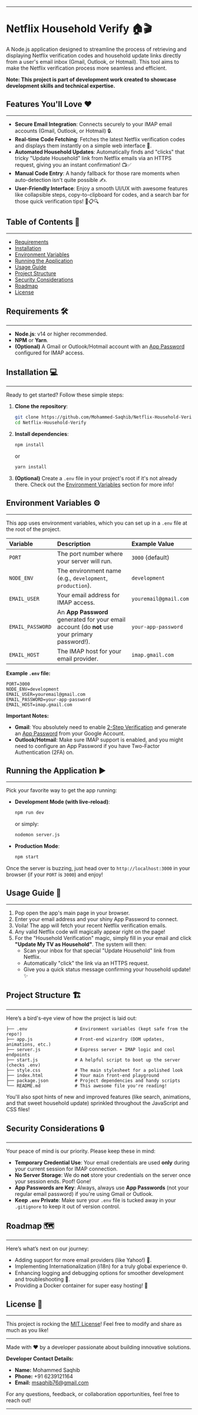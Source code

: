 

-----

# Netflix Household Verify 🏠🎬

A Node.js application designed to streamline the process of retrieving and displaying Netflix verification codes and household update links directly from a user's email inbox (Gmail, Outlook, or Hotmail). This tool aims to make the Netflix verification process more seamless and efficient.

**Note: This project is part of development work created to showcase development skills and technical expertise.**

## Features You'll Love ❤️

-----

  * **Secure Email Integration**: Connects securely to your IMAP email accounts (Gmail, Outlook, or Hotmail) 🔒.
  * **Real-time Code Fetching**: Fetches the latest Netflix verification codes and displays them instantly on a simple web interface 📩.
  * **Automated Household Updates**: Automatically finds and "clicks" that tricky "Update Household" link from Netflix emails via an HTTPS request, giving you an instant confirmation\! 📺✅
  * **Manual Code Entry**: A handy fallback for those rare moments when auto-detection isn't quite possible ✍️.
  * **User-Friendly Interface**: Enjoy a smooth UI/UX with awesome features like collapsible steps, copy-to-clipboard for codes, and a search bar for those quick verification tips\! 🎨📋🔍

## Table of Contents 📖

-----

  * [Requirements](https://www.google.com/search?q=%23requirements)
  * [Installation](https://www.google.com/search?q=%23installation)
  * [Environment Variables](https://www.google.com/search?q=%23environment-variables)
  * [Running the Application](https://www.google.com/search?q=%23running-the-application)
  * [Usage Guide](https://www.google.com/search?q=%23usage-guide)
  * [Project Structure](https://www.google.com/search?q=%23project-structure)
  * [Security Considerations](https://www.google.com/search?q=%23security-considerations)
  * [Roadmap](https://www.google.com/search?q=%23roadmap)
  * [License](https://www.google.com/search?q=%23license)

## Requirements 🛠️

-----

  * **Node.js**: v14 or higher recommended.
  * **NPM** or **Yarn**.
  * **(Optional)** A Gmail or Outlook/Hotmail account with an [App Password](https://support.google.com/accounts/answer/185834?hl=en) configured for IMAP access.

## Installation 💻

-----

Ready to get started? Follow these simple steps:

1.  **Clone the repository**:

    ```bash
    git clone https://github.com/Mohammed-Saqhib/Netflix-Household-Verify.git
    cd Netflix-Household-Verify
    ```

2.  **Install dependencies**:

    ```bash
    npm install
    ```

    or

    ```bash
    yarn install
    ```

3.  **(Optional)** Create a `.env` file in your project's root if it's not already there. Check out the [Environment Variables](https://www.google.com/search?q=%23environment-variables) section for more info\!

## Environment Variables ⚙️

-----

This app uses environment variables, which you can set up in a `.env` file at the root of the project.

| Variable          | Description                                                                            | Example Value         |
| :---------------- | :------------------------------------------------------------------------------------- | :-------------------- |
| `PORT`            | The port number where your server will run.                                            | `3000` (default)      |
| `NODE_ENV`        | The environment name (e.g., `development`, `production`).                              | `development`         |
| `EMAIL_USER`      | Your email address for IMAP access.                                                    | `youremail@gmail.com` |
| `EMAIL_PASSWORD`  | An **App Password** generated for your email account (do **not** use your primary password\!). | `your-app-password`   |
| `EMAIL_HOST`      | The IMAP host for your email provider.                                                 | `imap.gmail.com`      |

**Example `.env` file:**

```
PORT=3000
NODE_ENV=development
EMAIL_USER=youremail@gmail.com
EMAIL_PASSWORD=your-app-password
EMAIL_HOST=imap.gmail.com
```

**Important Notes:**

  * **Gmail**: You absolutely need to enable [2-Step Verification](https://www.google.com/search?q=https://myaccount.google.com/two-step-verification) and generate an [App Password](https://support.google.com/accounts/answer/185834?hl=en) from your Google Account.
  * **Outlook/Hotmail**: Make sure IMAP support is enabled, and you might need to configure an App Password if you have Two-Factor Authentication (2FA) on.

## Running the Application ▶️

-----

Pick your favorite way to get the app running:

  * **Development Mode (with live-reload)**:

    ```bash
    npm run dev
    ```

    or simply:

    ```bash
    nodemon server.js
    ```

  * **Production Mode**:

    ```bash
    npm start
    ```

Once the server is buzzing, just head over to `http://localhost:3000` in your browser (if your `PORT` is `3000`) and enjoy\!

## Usage Guide 🧭

-----

1.  Pop open the app's main page in your browser.
2.  Enter your email address and your shiny App Password to connect.
3.  Voila\! The app will fetch your recent Netflix verification emails.
4.  Any valid Netflix code will magically appear right on the page\!
5.  For the "Household Verification" magic, simply fill in your email and click **"Update My TV as Household"**. The system will then:
      * Scan your inbox for that special "Update Household" link from Netflix.
      * Automatically "click" the link via an HTTPS request.
      * Give you a quick status message confirming your household update\! ✨

## Project Structure 🏗️

-----

Here’s a bird's-eye view of how the project is laid out:

```
├── .env                  # Environment variables (kept safe from the repo!)
├── app.js                # Front-end wizardry (DOM updates, animations, etc.)
├── server.js             # Express server + IMAP logic and cool endpoints
├── start.js              # A helpful script to boot up the server (checks .env)
├── style.css             # The main stylesheet for a polished look
├── index.html            # Your main front-end playground
├── package.json          # Project dependencies and handy scripts
└── README.md             # This awesome file you're reading!
```

You'll also spot hints of new and improved features (like search, animations, and that sweet household update) sprinkled throughout the JavaScript and CSS files\!

## Security Considerations 🔒

-----

Your peace of mind is our priority. Please keep these in mind:

  * **Temporary Credential Use**: Your email credentials are used **only** during your current session for IMAP connection.
  * **No Server Storage**: We do **not** store your credentials on the server once your session ends. Poof\! Gone\!
  * **App Passwords are Key**: Always, always use **App Passwords** (not your regular email password) if you're using Gmail or Outlook.
  * **Keep `.env` Private**: Make sure your `.env` file is tucked away in your `.gitignore` to keep it out of version control.

## Roadmap 🗺️

-----

Here’s what’s next on our journey:

  * Adding support for more email providers (like Yahoo\!) 📧.
  * Implementing Internationalization (i18n) for a truly global experience 🌐.
  * Enhancing logging and debugging options for smoother development and troubleshooting 🐞.
  * Providing a Docker container for super easy hosting\! 🐳

## License 📄

-----

This project is rocking the [MIT License](https://www.google.com/search?q=LICENSE)\! Feel free to modify and share as much as you like\!

-----

Made with ❤️ by a developer passionate about building innovative solutions.

**Developer Contact Details:**
- **Name:** Mohammed Saqhib
- **Phone:** +91 6239121164
- **Email:** msaqhib76@gmail.com

For any questions, feedback, or collaboration opportunities, feel free to reach out!

-----
